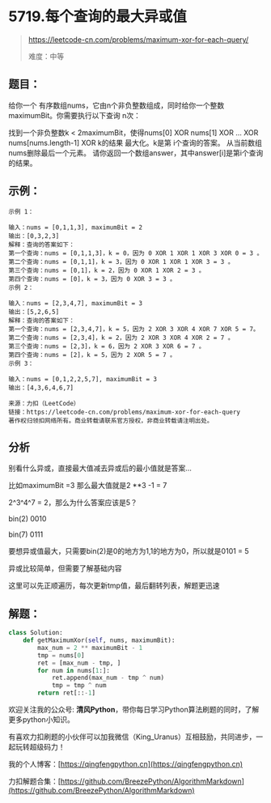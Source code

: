 # 5719.每个查询的最大异或值
> https://leetcode-cn.com/problems/maximum-xor-for-each-query/
> 
> 难度：中等

## 题目：

给你一个 有序数组nums，它由n个非负整数组成，同时给你一个整数maximumBit。你需要执行以下查询 n次：

找到一个非负整数k < 2maximumBit，使得nums[0] XOR nums[1] XOR ... XOR nums[nums.length-1] XOR k的结果 最大化。k是第 i个查询的答案。
从当前数组nums删除最后一个元素。
请你返回一个数组answer，其中answer[i]是第i个查询的结果。

## 示例：

```
示例 1：

输入：nums = [0,1,1,3], maximumBit = 2
输出：[0,3,2,3]
解释：查询的答案如下：
第一个查询：nums = [0,1,1,3]，k = 0，因为 0 XOR 1 XOR 1 XOR 3 XOR 0 = 3 。
第二个查询：nums = [0,1,1]，k = 3，因为 0 XOR 1 XOR 1 XOR 3 = 3 。
第三个查询：nums = [0,1]，k = 2，因为 0 XOR 1 XOR 2 = 3 。
第四个查询：nums = [0]，k = 3，因为 0 XOR 3 = 3 。
示例 2：

输入：nums = [2,3,4,7], maximumBit = 3
输出：[5,2,6,5]
解释：查询的答案如下：
第一个查询：nums = [2,3,4,7]，k = 5，因为 2 XOR 3 XOR 4 XOR 7 XOR 5 = 7。
第二个查询：nums = [2,3,4]，k = 2，因为 2 XOR 3 XOR 4 XOR 2 = 7 。
第三个查询：nums = [2,3]，k = 6，因为 2 XOR 3 XOR 6 = 7 。
第四个查询：nums = [2]，k = 5，因为 2 XOR 5 = 7 。
示例 3：

输入：nums = [0,1,2,2,5,7], maximumBit = 3
输出：[4,3,6,4,6,7]

来源：力扣（LeetCode）
链接：https://leetcode-cn.com/problems/maximum-xor-for-each-query
著作权归领扣网络所有。商业转载请联系官方授权，非商业转载请注明出处。
```

## 分析

别看什么异或，直接最大值减去异或后的最小值就是答案...

比如maximumBit =3 那么最大值就是2 **3 -1 = 7

2^3^4^7 = 2，那么为什么答案应该是5？

bin(2) 0010

bin(7) 0111

要想异或值最大，只需要bin(2)是0的地方为1,1的地方为0，所以就是0101 = 5

异或比较简单，但需要了解基础内容

这里可以先正顺遍历，每次更新tmp值，最后翻转列表，解题更迅速

## 解题：

```python
class Solution:
    def getMaximumXor(self, nums, maximumBit):
        max_num = 2 ** maximumBit - 1
        tmp = nums[0]
        ret = [max_num - tmp, ]
        for num in nums[1:]:
            ret.append(max_num - tmp ^ num)
            tmp = tmp ^ num
        return ret[::-1]
```

欢迎关注我的公众号: **清风Python**，带你每日学习Python算法刷题的同时，了解更多python小知识。

有喜欢力扣刷题的小伙伴可以加我微信（King_Uranus）互相鼓励，共同进步，一起玩转超级码力！

我的个人博客：[https://qingfengpython.cn](https://qingfengpython.cn)

力扣解题合集：[https://github.com/BreezePython/AlgorithmMarkdown](https://github.com/BreezePython/AlgorithmMarkdown)

